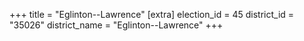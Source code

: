 +++
title = "Eglinton--Lawrence"
[extra]
election_id = 45
district_id = "35026"
district_name = "Eglinton--Lawrence"
+++
